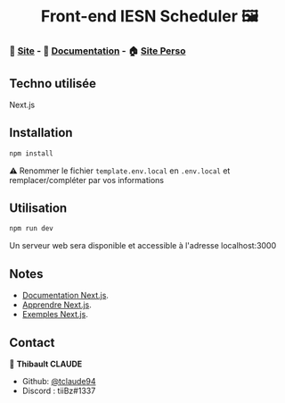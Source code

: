 <h1 align="center">Front-end IESN Scheduler 🖼️</h1>

### 📆 [Site](https://iesn.thibaultclaude.be) - 📝 [Documentation](https://iesn-ig.github.io/IESN-Scheduler/docs/) - 🏠 [Site Perso](https://thibaultclaude.be)

## Techno utilisée
Next.js

## Installation
```bash
npm install
```
⚠️ Renommer le fichier `template.env.local` en `.env.local` et remplacer/compléter par vos informations

## Utilisation
```bash
npm run dev
```
Un serveur web sera disponible et accessible à l'adresse localhost:3000

## Notes
- [Documentation Next.js](https://nextjs.org/docs).
- [Apprendre Next.js](https://nextjs.org/learn).
- [Exemples Next.js](https://github.com/vercel/next.js/tree/master/examples).

## Contact

👤 **Thibault CLAUDE**

* Github: [@tclaude94](https://github.com/tclaude94)
* Discord : tiiBz#1337